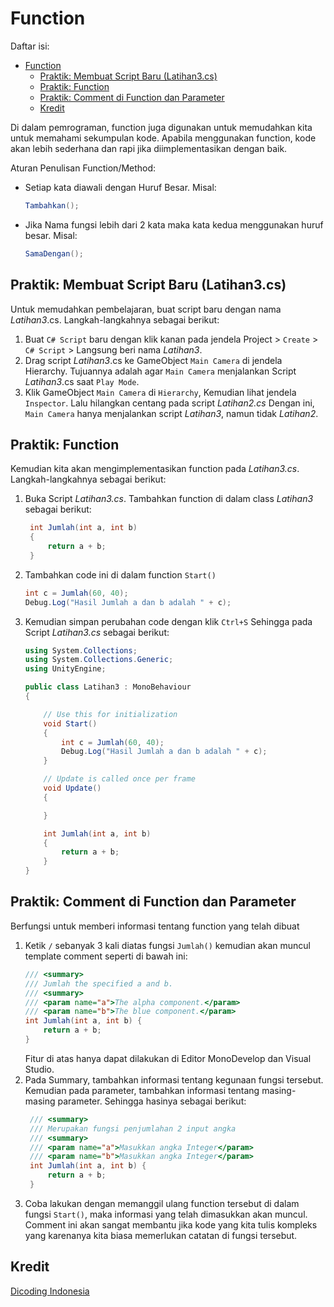 # Function

Daftar isi:
- [Function](#function)
  - [Praktik: Membuat Script Baru (Latihan3.cs)](#praktik-membuat-script-baru-latihan3cs)
  - [Praktik: Function](#praktik-function)
  - [Praktik: Comment di Function dan Parameter](#praktik-comment-di-function-dan-parameter)
  - [Kredit](#kredit)

Di dalam pemrograman, function juga digunakan untuk memudahkan kita untuk memahami sekumpulan kode. Apabila menggunakan function, kode akan lebih sederhana dan rapi jika diimplementasikan dengan baik.

Aturan Penulisan Function/Method: 
- Setiap kata diawali dengan Huruf Besar. Misal:
    ```csharp 
    Tambahkan();
    ```
- Jika Nama fungsi lebih dari 2 kata maka kata kedua menggunakan huruf besar. Misal:
    ```csharp 
    SamaDengan();
    ```

## Praktik: Membuat Script Baru (Latihan3.cs)
Untuk memudahkan pembelajaran, buat script baru dengan nama *Latihan3*.cs. Langkah-langkahnya sebagai berikut:
1. Buat `C# Script` baru dengan klik kanan pada jendela Project > `Create` > `C# Script` > Langsung beri nama *Latihan3*.
2. Drag script *Latihan3*.cs ke GameObject `Main Camera` di jendela Hierarchy. Tujuannya adalah agar `Main Camera` menjalankan Script *Latihan3*.cs saat `Play Mode`.
3. Klik GameObject `Main Camera` di `Hierarchy`, Kemudian lihat jendela `Inspector`. Lalu hilangkan centang pada script *Latihan2.cs* Dengan ini, `Main Camera` hanya menjalankan script *Latihan3*, namun tidak *Latihan2*.

## Praktik: Function
Kemudian kita akan mengimplementasikan function pada *Latihan3.cs*.
Langkah-langkahnya sebagai berikut:
1. Buka Script *Latihan3.cs*. Tambahkan function di dalam class *Latihan3* sebagai berikut:
   ```csharp 
    int Jumlah(int a, int b)
    {
        return a + b;
    }
    ```
2. Tambahkan code ini di dalam function `Start()`
    ```csharp 
    int c = Jumlah(60, 40);
    Debug.Log("Hasil Jumlah a dan b adalah " + c);
    ```
3. Kemudian simpan perubahan code dengan klik `Ctrl+S`
    Sehingga pada Script *Latihan3.cs* sebagai berikut:
    ```csharp 
    using System.Collections;
    using System.Collections.Generic;
    using UnityEngine;

    public class Latihan3 : MonoBehaviour
    {

        // Use this for initialization
        void Start()
        {
            int c = Jumlah(60, 40);
            Debug.Log("Hasil Jumlah a dan b adalah " + c);
        }

        // Update is called once per frame
        void Update()
        {

        }

        int Jumlah(int a, int b)
        {
            return a + b;
        }
    }
    ```

## Praktik: Comment di Function dan Parameter
Berfungsi untuk memberi informasi tentang function yang telah dibuat
1. Ketik `/` sebanyak 3 kali diatas fungsi `Jumlah()` kemudian akan muncul template comment seperti di bawah ini:
    ```csharp
    /// <summary>
    /// Jumlah the specified a and b.
    /// <summary>
    /// <param name="a">The alpha component.</param>
    /// <param name="b">The blue component.</param>
    int Jumlah(int a, int b) {
        return a + b;
    }
    ```
    Fitur di atas hanya dapat dilakukan di Editor MonoDevelop dan Visual Studio.
2. Pada Summary, tambahkan informasi tentang kegunaan fungsi tersebut. Kemudian pada parameter, tambahkan informasi tentang masing-masing parameter. Sehingga hasinya sebagai berikut:
   ```csharp
    /// <summary>
    /// Merupakan fungsi penjumlahan 2 input angka
    /// <summary>
    /// <param name="a">Masukkan angka Integer</param>
    /// <param name="b">Masukkan angka Integer</param>
    int Jumlah(int a, int b) {
        return a + b;
    }
    ```
3. Coba lakukan dengan memanggil ulang function tersebut di dalam fungsi `Start()`, maka informasi yang telah dimasukkan akan muncul. Comment ini akan sangat membantu jika kode yang kita tulis kompleks yang karenanya kita biasa memerlukan catatan di fungsi tersebut.

## Kredit
[Dicoding Indonesia](https://www.dicoding.com/)